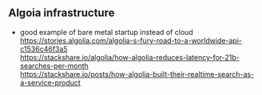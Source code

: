 

Algoia infrastructure  
---------------------- 

- good example of bare metal startup instead of cloud  
https://stories.algolia.com/algolia-s-fury-road-to-a-worldwide-api-c1536c46f3a5  
https://stackshare.io/algolia/how-algolia-reduces-latency-for-21b-searches-per-month  
https://stackshare.io/posts/how-algolia-built-their-realtime-search-as-a-service-product   


